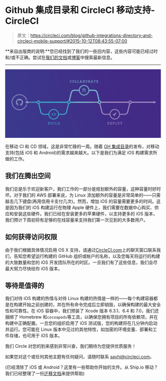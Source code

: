 # Github 集成目录和 CircleCI 移动支持- CircleCI

> 原文：<https://circleci.com/blog/github-integrations-directory-and-circleci-mobile-support/#2015-10-12T08:43:55-07:00>

**来自出版商的说明:**您已经找到了我们的一些旧内容，这些内容可能已经过时和/或不正确。尝试在[我们的文档](https://circleci.com/docs/)或[博客](https://circleci.com/blog/)中搜索最新信息。

* * *

![GH_Integrations](img/bf5f16b4c4fd0a25ff2ed36d1f8e8c68.png)

在移动 CI 和 CD 领域，这是非常忙碌的一周。随着 [GH 集成目录](https://github.com/integrations)的发布，对移动支持(包括 iOS 和 Android)的需求越来越大。以下是我们为满足 iOS 构建需求所做的工作。

## 我们在腾出空间

我们总是乐于欢迎新客户，我们工作的一部分是规划额外的容量，这种容量时好时坏。对于我们的 AWS 部署来说，为 Linux 添加额外的容量是非常简单的——只需敲击几下键盘(再用信用卡支付几次)。然而，增加 iOS 的容量需要更多的时间。这是因为我们的 iOS 构建运行在物理 Apple 硬件上，我们需要在数据中心购买、供应和安装这些硬件。我们已经在安装更多的苹果硬件，以支持更多的 iOS 版本，我们预计下周初将有足够的在线容量来支持我们第一次见到的大多数用户。

## 如何获得访问权限

由于我们根据具体情况启用 OS X 支持，请通过[CircleCI.com](https://circleci.com/)上的聊天窗口联系我们，告知您希望运行构建的 GitHub 组织或帐户的名称，以及您每天将运行的构建的大致数量和您的 iOS 开发团队所在的时区。一旦我们有了这些信息，我们会尽最大努力尽快给你 iOS 版本。

## 等待是值得的

我们对待 iOS 构建的热情与对待 Linux 构建的热情是一样的——每个构建容器都是在构建开始之前创建的，并在所有命令完成后立即销毁，以确保构建的最大安全性和可靠性。在 iOS 容器中，我们预装了 Xcode 版本 6.3.1、6.4 和 7.0，我们还捆绑了 Homebrew 和`cocoapods`等工具，以确保您拥有项目的所有依赖项，并在构建中正确配置。一旦您的组织启用了 iOS 测试版，您的构建将在几分钟内启动并运行。您可能在 Linux 版本中见过的其他特性，如加密的环境变量、部署和工件存储，也可用于 iOS 版本。

我们 Circle 对您的到来感到非常兴奋，我们期待为您提供优质服务！

如果您对这个或任何其他主题有任何疑问，请随时联系 sayhi@circleci.com。

(已经清除了 iOS 或 Android？这里有一些帮助你开始的文件。从 Ship.io 移动？我们已经整理了一份[迁移文档](https://circleci.com/docs/1.0/shipio-to-circleci-migration/)来提供帮助)